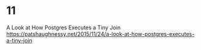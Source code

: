 
# 11

A Look at How Postgres Executes a Tiny Join https://patshaughnessy.net/2015/11/24/a-look-at-how-postgres-executes-a-tiny-join
